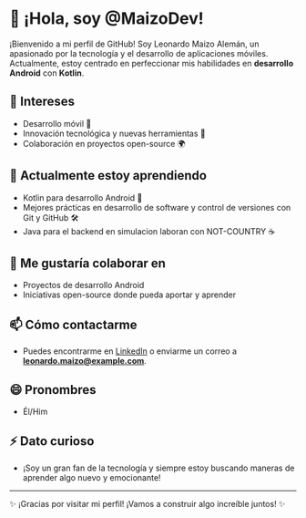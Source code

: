 # 👋 ¡Hola, soy @MaizoDev!

¡Bienvenido a mi perfil de GitHub! Soy Leonardo Maizo Alemán, un apasionado por la tecnología y el desarrollo de aplicaciones móviles. Actualmente, estoy centrado en perfeccionar mis habilidades en **desarrollo Android** con **Kotlin**.

## 👀 Intereses
- Desarrollo móvil 🚀
- Innovación tecnológica y nuevas herramientas 🔧
- Colaboración en proyectos open-source 🌍

## 🌱 Actualmente estoy aprendiendo
- Kotlin para desarrollo Android 📱
- Mejores prácticas en desarrollo de software y control de versiones con Git y GitHub 🛠️
- Java para el backend en simulacion laboran con NOT-COUNTRY ☕️

## 💞️ Me gustaría colaborar en
- Proyectos de desarrollo Android
- Iniciativas open-source donde pueda aportar y aprender

## 📫 Cómo contactarme
- Puedes encontrarme en [LinkedIn](https://www.linkedin.com/in/leonardo-maizo-alemán/) o enviarme un correo a **leonardo.maizo@example.com**.

## 😄 Pronombres
- Él/Him

## ⚡ Dato curioso
- ¡Soy un gran fan de la tecnología y siempre estoy buscando maneras de aprender algo nuevo y emocionante!

---

✨ ¡Gracias por visitar mi perfil! ¡Vamos a construir algo increíble juntos! ✨
